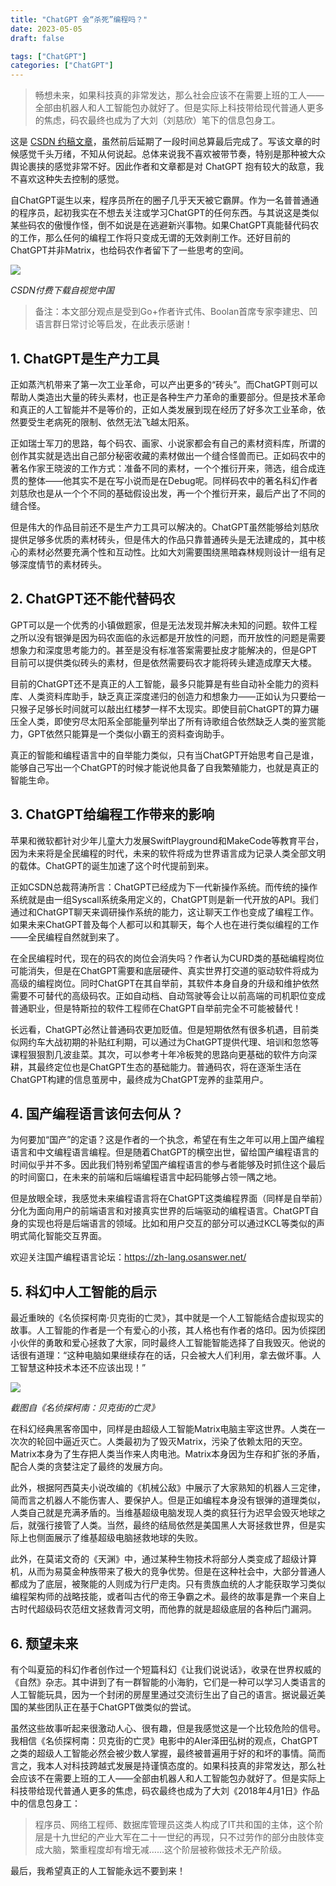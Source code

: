 ```yaml
---
title: "ChatGPT 会“杀死”编程吗？"
date: 2023-05-05
draft: false

tags: ["ChatGPT"]
categories: ["ChatGPT"]
---
```


> 畅想未来，如果科技真的非常发达，那么社会应该不在需要上班的工人——全部由机器人和人工智能包办就好了。但是实际上科技带给现代普通人更多的焦虑，码农最终也成为了大刘（刘慈欣）笔下的信息包身工。

这是 [CSDN 约稿文章](https://mp.weixin.qq.com/s/-d_8pQq_D7mxitP4_xXO_g)，虽然前后延期了一段时间总算最后完成了。写该文章的时候感觉千头万绪，不知从何说起。总体来说我不喜欢被带节奏，特别是那种被大众舆论裹挟的感觉非常不好。因此作者和文章都是对 ChatGPT 抱有较大的敌意，我不喜欢这种失去控制的感觉。

<!--more-->

自ChatGPT诞生以来，程序员所在的圈子几乎天天被它霸屏。作为一名普普通通的程序员，起初我实在不想去关注或学习ChatGPT的任何东西。与其说这是类似某些码农的傲慢作怪，倒不如说是在逃避新兴事物。如果ChatGPT真能替代码农的工作，那么任何的编程工作将只变成无谓的无效剥削工作。还好目前的ChatGPT并非Matrix，也给码农作者留下了一些思考的空间。

![](/images/2023/chatgpt-kill-lang/01.jpg)

*CSDN付费下载自视觉中国*

> 备注：本文部分观点是受到Go+作者许式伟、Boolan首席专家李建忠、凹语言群日常讨论等启发，在此表示感谢！

## 1. ChatGPT是生产力工具

正如蒸汽机带来了第一次工业革命，可以产出更多的“砖头”。而ChatGPT则可以帮助人类造出大量的砖头素材，也正是各种生产力革命的重要部分。但是技术革命和真正的人工智能并不是等价的，正如人类发展到现在经历了好多次工业革命，依然要受生老病死的限制、依然无法飞越太阳系。

正如瑞士军刀的思路，每个码农、画家、小说家都会有自己的素材资料库，所谓的创作其实就是选出自己部分秘密收藏的素材做出一个缝合怪兽而已。正如码农中的著名作家王晓波的工作方式：准备不同的素材，一个个推衍开来，筛选，组合成连贯的整体——他其实不是在写小说而是在Debug呢。同样码农中的著名科幻作者刘慈欣也是从一个个不同的基础假设出发，再一个个推衍开来，最后产出了不同的缝合怪。

但是伟大的作品目前还不是生产力工具可以解决的。ChatGPT虽然能够给刘慈欣提供足够多优质的素材砖头，但是伟大的作品只靠普通砖头是无法建成的，其中核心的素材必然要充满个性和互动性。比如大刘需要围绕黑暗森林规则设计一组有足够深度情节的素材砖头。

## 2. ChatGPT还不能代替码农

GPT可以是一个优秀的小镇做题家，但是无法发现并解决未知的问题。软件工程之所以没有银弹是因为码农面临的永远都是开放性的问题，而开放性的问题是需要想象力和深度思考能力的。甚至是没有标准答案需要扯皮才能解决的，但是GPT目前可以提供类似砖头的素材，但是依然需要码农才能将砖头建造成摩天大楼。

目前的ChatGPT还不是真正的人工智能，最多只能算是有些自动补全能力的资料库、人类资料库助手，缺乏真正深度递归的创造力和想象力——正如认为只要给一只猴子足够长时间就可以敲出红楼梦一样不太现实。即使目前ChatGPT的算力碾压全人类，即使穷尽太阳系全部能量列举出了所有诗歌组合依然缺乏人类的鉴赏能力，GPT依然只能算是一个类似小霸王的资料查询助手。

真正的智能和编程语言中的自举能力类似，只有当ChatGPT开始思考自己是谁，能够自己写出一个ChatGPT的时候才能说他具备了自我繁殖能力，也就是真正的智能生命。

## 3. ChatGPT给编程工作带来的影响

苹果和微软都针对少年儿童大力发展SwiftPlayground和MakeCode等教育平台，因为未来将是全民编程的时代，未来的软件将成为世界语言成为记录人类全部文明的载体。ChatGPT的诞生加速了这个时代提前到来。

正如CSDN总裁蒋涛所言：ChatGPT已经成为下一代新操作系统。而传统的操作系统就是由一组Syscall系统条用定义的，ChatGPT则是新一代开放的API。我们通过和ChatGPT聊天来调研操作系统的能力，这让聊天工作也变成了编程工作。如果未来ChatGPT普及每个人都可以和其聊天，每个人也在进行类似编程的工作——全民编程自然就到来了。

在全民编程时代，现在的码农的岗位会消失吗？作者认为CURD类的基础编程岗位可能消失，但是在ChatGPT需要和底层硬件、真实世界打交道的驱动软件将成为高级的编程岗位。同时ChatGPT在其自举前，其软件本身自身的升级和维护依然需要不可替代的高级码农。正如自动档、自动驾驶等会让以前高端的司机职位变成普通职业，但是特斯拉的软件工程师在ChatGPT自举前完全不可能被替代！

长远看，ChatGPT必然让普通码农更加贬值。但是短期依然有很多机遇，目前类似网约车大战初期的补贴红利期，可以通过为ChatGPT提供代理、培训和忽悠等课程狠狠割几波韭菜。其次，可以参考十年冷板凳的思路向更基础的软件方向深耕，其最终定位也是ChatGPT生态的基础能力。普通码农，将在逐渐生活在ChatGPT构建的信息茧房中，最终成为ChatGPT宠养的韭菜用户。

## 4. 国产编程语言该何去何从？

为何要加“国产”的定语？这是作者的一个执念，希望在有生之年可以用上国产编程语言和中文编程语言编程。但是随着ChatGPT的横空出世，留给国产编程语言的时间似乎并不多。因此我们特别希望国产编程语言的参与者能够及时抓住这个最后的时间窗口，在未来的前端和后端编程语言中起码能够占领一隅之地。

但是放眼全球，我感觉未来编程语言将在ChatGPT这类编程界面（同样是自举前）分化为面向用户的前端语言和对接真实世界的后端驱动的编程语言。ChatGPT自身的实现也将是后端语言的领域。比如和用户交互的部分可以通过KCL等类似的声明式简化智能交互界面。

欢迎关注国产编程语言论坛：https://zh-lang.osanswer.net/

## 5. 科幻中人工智能的启示

最近重映的《名侦探柯南·贝克街的亡灵》，其中就是一个人工智能结合虚拟现实的故事。人工智能的作者是一个有爱心的小孩，其人格也有作者的烙印。因为侦探团小伙伴的勇敢和爱心拯救了大家，同时最终人工智能智能选择了自我毁灭。他说的话很有道理：“这种电脑如果继续存在的话，只会被大人们利用，拿去做坏事。人工智慧这种技术本还不应该出现！”

![](/images/2023/chatgpt-kill-lang/02.jpg)

*截图自《名侦探柯南：贝克街的亡灵》*

在科幻经典黑客帝国中，同样是由超级人工智能Matrix电脑主宰这世界。人类在一次次的轮回中逼近灭亡。人类最初为了毁灭Matrix，污染了依赖太阳的天空。Matrix本身为了生存把人类当作来人肉电池。Matrix本身因为生存和扩张的矛盾，配合人类的贪婪注定了最终的发展方向。

此外，根据阿西莫夫小说改编的《机械公敌》中展示了大家熟知的机器人三定律，简而言之机器人不能伤害人、要保护人。但是正如编程本身没有银弹的道理类似，人类自己就是充满矛盾的。当维基超级电脑发现人类的疯狂行为迟早会毁灭地球之后，就强行接管了人类。当然，最终的结局依然是美国黑人大哥拯救世界，但是实际上也侧面展示了维基超级电脑拯救地球的失败。

此外，在莫诺文奇的《天渊》中，通过某种生物技术将部分人类变成了超级计算机，从而为易莫金种族带来了极大的竞争优势。但是在这种社会中，大部分普通人都成为了底层，被聚能的人则成为行尸走肉。只有贵族血统的人才能获取学习类似编程架构师的战略技能，或者叫古代的帝王争霸之术。最终的故事是靠一个来自上古时代超级码农范纽文拯救青河文明，而他靠的就是超级底层的各种后门漏洞。

## 6. 颓望未来

有个叫夏笳的科幻作者创作过一个短篇科幻《让我们说说话》，收录在世界权威的《自然》杂志。其中讲到了有一群智能的小海豹，它们是一种可以学习人类语言的人工智能玩具，因为一个封闭的房屋里通过交流衍生出了自己的语言。据说最近美国的某些团队正在基于ChatGPT做类似的尝试。

虽然这些故事听起来很激动人心、很有趣，但是我感觉这是一个比较危险的信号。我相信《名侦探柯南：贝克街的亡灵》电影中的AIer泽田弘树的观点，ChatGPT之类的超级人工智能必然会被少数人掌握，最终被普遍用于好的和坏的事情。简而言之，我本人对科技跨越式发展是持谨慎态度的。如果科技真的非常发达，那么社会应该不在需要上班的工人——全部由机器人和人工智能包办就好了。但是实际上科技带给现代普通人更多的焦虑，码农最终也成为了大刘《2018年4月1日》作品中的信息包身工：

> 程序员、网络工程师、数据库管理员这类人构成了IT共和国的主体，这个阶层是十九世纪的产业大军在二十一世纪的再现，只不过劳作的部分由肢体变成大脑，繁重程度却有增无减……这个阶层被称做技术无产阶级。

最后，我希望真正的人工智能永远不要到来！

